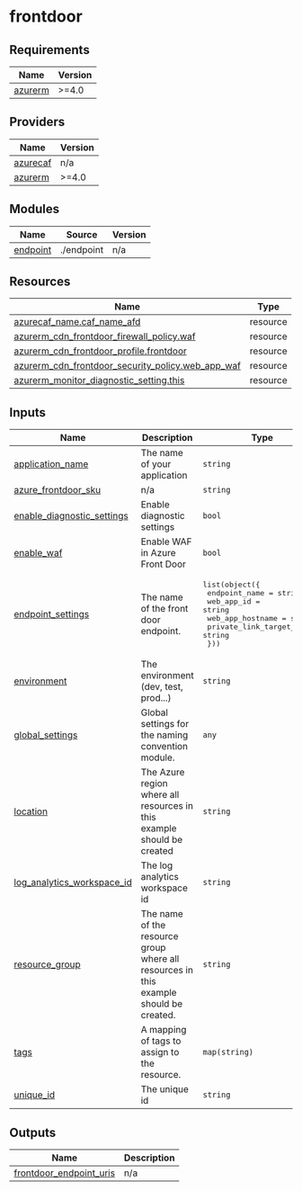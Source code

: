 # frontdoor

<!-- BEGINNING OF PRE-COMMIT-TERRAFORM DOCS HOOK -->
## Requirements

| Name | Version |
|------|---------|
| <a name="requirement_azurerm"></a> [azurerm](#requirement\_azurerm) | >=4.0 |

## Providers

| Name | Version |
|------|---------|
| <a name="provider_azurecaf"></a> [azurecaf](#provider\_azurecaf) | n/a |
| <a name="provider_azurerm"></a> [azurerm](#provider\_azurerm) | >=4.0 |

## Modules

| Name | Source | Version |
|------|--------|---------|
| <a name="module_endpoint"></a> [endpoint](#module\_endpoint) | ./endpoint | n/a |

## Resources

| Name | Type |
|------|------|
| [azurecaf_name.caf_name_afd](https://registry.terraform.io/providers/aztfmod/azurecaf/latest/docs/resources/name) | resource |
| [azurerm_cdn_frontdoor_firewall_policy.waf](https://registry.terraform.io/providers/hashicorp/azurerm/latest/docs/resources/cdn_frontdoor_firewall_policy) | resource |
| [azurerm_cdn_frontdoor_profile.frontdoor](https://registry.terraform.io/providers/hashicorp/azurerm/latest/docs/resources/cdn_frontdoor_profile) | resource |
| [azurerm_cdn_frontdoor_security_policy.web_app_waf](https://registry.terraform.io/providers/hashicorp/azurerm/latest/docs/resources/cdn_frontdoor_security_policy) | resource |
| [azurerm_monitor_diagnostic_setting.this](https://registry.terraform.io/providers/hashicorp/azurerm/latest/docs/resources/monitor_diagnostic_setting) | resource |

## Inputs

| Name | Description | Type | Default | Required |
|------|-------------|------|---------|:--------:|
| <a name="input_application_name"></a> [application\_name](#input\_application\_name) | The name of your application | `string` | n/a | yes |
| <a name="input_azure_frontdoor_sku"></a> [azure\_frontdoor\_sku](#input\_azure\_frontdoor\_sku) | n/a | `string` | `"Premium_AzureFrontDoor"` | no |
| <a name="input_enable_diagnostic_settings"></a> [enable\_diagnostic\_settings](#input\_enable\_diagnostic\_settings) | Enable diagnostic settings | `bool` | `false` | no |
| <a name="input_enable_waf"></a> [enable\_waf](#input\_enable\_waf) | Enable WAF in Azure Front Door | `bool` | `true` | no |
| <a name="input_endpoint_settings"></a> [endpoint\_settings](#input\_endpoint\_settings) | The name of the front door endpoint. | <pre>list(object({<br>    endpoint_name            = string<br>    web_app_id               = string<br>    web_app_hostname         = string<br>    private_link_target_type = string<br>  }))</pre> | n/a | yes |
| <a name="input_environment"></a> [environment](#input\_environment) | The environment (dev, test, prod...) | `string` | `"dev"` | no |
| <a name="input_global_settings"></a> [global\_settings](#input\_global\_settings) | Global settings for the naming convention module. | `any` | n/a | yes |
| <a name="input_location"></a> [location](#input\_location) | The Azure region where all resources in this example should be created | `string` | `"westus2"` | no |
| <a name="input_log_analytics_workspace_id"></a> [log\_analytics\_workspace\_id](#input\_log\_analytics\_workspace\_id) | The log analytics workspace id | `string` | n/a | yes |
| <a name="input_resource_group"></a> [resource\_group](#input\_resource\_group) | The name of the resource group where all resources in this example should be created. | `string` | n/a | yes |
| <a name="input_tags"></a> [tags](#input\_tags) | A mapping of tags to assign to the resource. | `map(string)` | `{}` | no |
| <a name="input_unique_id"></a> [unique\_id](#input\_unique\_id) | The unique id | `string` | n/a | yes |

## Outputs

| Name | Description |
|------|-------------|
| <a name="output_frontdoor_endpoint_uris"></a> [frontdoor\_endpoint\_uris](#output\_frontdoor\_endpoint\_uris) | n/a |
<!-- END OF PRE-COMMIT-TERRAFORM DOCS HOOK -->
